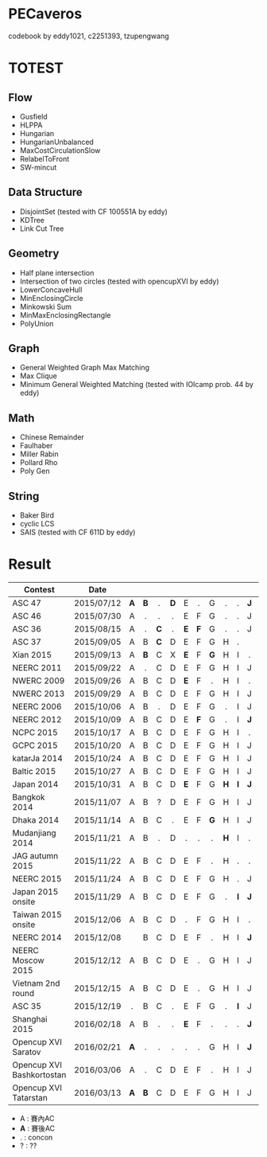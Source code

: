 PECaveros
=========

codebook by eddy1021, c2251393, tzupengwang

# TOTEST

## Flow
- Gusfield
- HLPPA
- Hungarian
- HungarianUnbalanced
- MaxCostCirculationSlow
- RelabelToFront
- SW-mincut

## Data Structure
- DisjointSet (tested with CF 100551A by eddy)
- KDTree
- Link Cut Tree

## Geometry
- Half plane intersection
- Intersection of two circles (tested with opencupXVI by eddy)
- LowerConcaveHull
- MinEnclosingCircle
- Minkowski Sum
- MinMaxEnclosingRectangle
- PolyUnion

## Graph
- General Weighted Graph Max Matching
- Max Clique
- Minimum General Weighted Matching (tested with IOIcamp prob. 44 by eddy)

## Math
- Chinese Remainder
- Faulhaber
- Miller Rabin
- Pollard Rho
- Poly Gen

## String
- Baker Bird
- cyclic LCS
- SAIS (tested with CF 611D by eddy)

# Result

| Contest                   | Date          |   |   |   |   |   |   |   |   |   |   |   |   |   |
| --------------------------|:-------------:|:-:|:-:|:-:|:-:|:-:|:-:|:-:|:-:|:-:|:-:|:-:|:-:|:-:|
| ASC 47                    | 2015/07/12    | **A** | **B** | . | **D** | E | . | G | . | . | **J** |
| ASC 46                    | 2015/07/30    | A | . | . | . | E | F | G | . | . | J |
| ASC 36                    | 2015/08/15    | A | . | **C** | . | **E** | **F** | G | . | . | J |
| ASC 37                    | 2015/09/05    | A | B | **C** | D | E | F | G | H | . |
| Xian 2015                 | 2015/09/13    | A | **B** | C | X | **E** | F | **G** | H | I | . | K |
| NEERC 2011                | 2015/09/22    | A | . | C | D | E | F | G | H | I | J | K |
| NWERC 2009                | 2015/09/26    | A | B | C | D | **E** | F | . | H | I | . |
| NWERC 2013                | 2015/09/29    | A | B | C | D | E | F | G | H | I | J |
| NEERC 2006                | 2015/10/06    | A | B | . | D | E | F | G | . | I | J |
| NEERC 2012                | 2015/10/09    | A | B | C | D | E | **F** | G | . | I | **J** | K | **L** |
| NCPC 2015                 | 2015/10/17    | A | B | C | D | E | F | G | H | I | . | K |   |
| GCPC 2015                 | 2015/10/20    | A | B | C | D | E | F | G | H | I | J | K | . | M |
| katarJa 2014              | 2015/10/24    | A | B | C | D | E | F | G | H | I | J | K | 
| Baltic 2015               | 2015/10/27    | A | B | C | D | E | F | G | H | I | J | K | L |
| Japan 2014                | 2015/10/31    | A | B | C | D | **E** | F | G | **H** | **I** | **J** | . |  |
| Bangkok 2014              | 2015/11/07    | A | B | ? | D | E | F | G | H | I | J | K | L |
| Dhaka 2014                | 2015/11/14    | A | B | C | . | E | F | **G** | H | I | J |   |   |
| Mudanjiang 2014           | 2015/11/21    | A | B | . | D | . | . | . | **H** | I | . | K |   |
| JAG autumn 2015           | 2015/11/22    | A | B | C | D | E | F | . | H | . | . | K |   |
| NEERC 2015                | 2015/11/24    | A | B | C | D | E | F | G | H | . | J | . |   |
| Japan 2015 onsite         | 2015/11/29    | A | B | C | D | E | F | G | . | **I** | **J** | K |   |
| Taiwan 2015 onsite        | 2015/12/06    | A | B | C | D | . | F | G | H | I | . | . | . |
| NEERC 2014                | 2015/12/08    |   | B | C | D | E | F | . | H | I | **J** | K | L | . |
| NEERC Moscow 2015         | 2015/12/12    | A | B | C | D | E | . | G | H | I | J | K | . |   |
| Vietnam 2nd round         | 2015/12/15    | A | B | C | D | E | . | G | H | I | J |   |   |   |
| ASC 35                    | 2015/12/19    | . | B | C | . | E | F | G | . | **I** | J |
| Shanghai 2015             | 2016/02/18    | A | B | . | . | **E** | F | . | . | . | **J** | K | L |
| Opencup XVI Saratov       | 2016/02/21    | **A** | . | . | . | . | . | G | H | I | **J** | K | 
| Opencup XVI Bashkortostan | 2016/03/06    | A | . | C | D | E | F | . | H | I | J | **K** | L | M |
| Opencup XVI Tatarstan     | 2016/03/13    | **A** | **B** | C | D | E | F | G | H | I | J | K | L | M |

- A : 賽內AC  
- **A** : 賽後AC
- . : concon
- ? : ??
